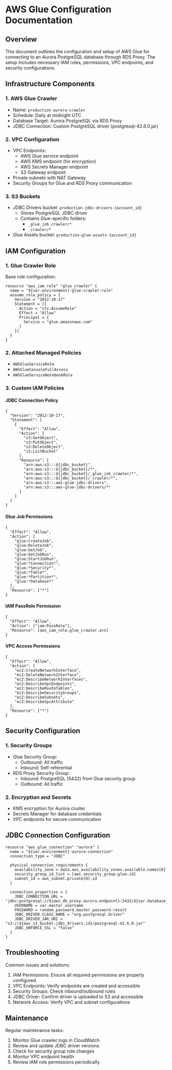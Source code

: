 # AWS Glue Configuration Documentation

## Overview
This document outlines the configuration and setup of AWS Glue for connecting to an Aurora PostgreSQL database through RDS Proxy. The setup includes necessary IAM roles, permissions, VPC endpoints, and security configurations.

## Infrastructure Components

### 1. AWS Glue Crawler
- Name: `production-aurora-crawler`
- Schedule: Daily at midnight UTC
- Database Target: Aurora PostgreSQL via RDS Proxy
- JDBC Connection: Custom PostgreSQL driver (postgresql-42.6.0.jar)

### 2. VPC Configuration
- VPC Endpoints:
  - AWS Glue service endpoint
  - AWS KMS endpoint (for encryption)
  - AWS Secrets Manager endpoint
  - S3 Gateway endpoint
- Private subnets with NAT Gateway
- Security Groups for Glue and RDS Proxy communication

### 3. S3 Buckets
- JDBC Drivers bucket: `production-jdbc-drivers-{account_id}`
  - Stores PostgreSQL JDBC driver
  - Contains Glue-specific folders:
    - `_glue_job_crawler/*`
    - `_crawler/*`
- Glue Assets bucket: `production-glue-assets-{account_id}`

## IAM Configuration

### 1. Glue Crawler Role
Base role configuration:
```hcl
resource "aws_iam_role" "glue_crawler" {
  name = "${var.environment}-glue-crawler-role"
  assume_role_policy = {
    Version = "2012-10-17"
    Statement = [{
      Action = "sts:AssumeRole"
      Effect = "Allow"
      Principal = {
        Service = "glue.amazonaws.com"
      }
    }]
  }
}
```

### 2. Attached Managed Policies
- `AWSGlueServiceRole`
- `AWSGlueConsoleFullAccess`
- `AWSGlueServiceNotebookRole`

### 3. Custom IAM Policies

#### JDBC Connection Policy
```hcl
{
  "Version": "2012-10-17",
  "Statement": [
    {
      "Effect": "Allow",
      "Action": [
        "s3:GetObject",
        "s3:PutObject",
        "s3:DeleteObject",
        "s3:ListBucket"
      ],
      "Resource": [
        "arn:aws:s3:::${jdbc_bucket}",
        "arn:aws:s3:::${jdbc_bucket}/*",
        "arn:aws:s3:::${jdbc_bucket}/_glue_job_crawler/*",
        "arn:aws:s3:::${jdbc_bucket}/_crawler/*",
        "arn:aws:s3:::aws-glue-jdbc-drivers",
        "arn:aws:s3:::aws-glue-jdbc-drivers/*"
      ]
    }
  ]
}
```

#### Glue Job Permissions
```hcl
{
  "Effect": "Allow",
  "Action": [
    "glue:CreateJob",
    "glue:DeleteJob",
    "glue:GetJob",
    "glue:GetJobRun",
    "glue:StartJobRun",
    "glue:*Connection*",
    "glue:*Security*",
    "glue:*Table*",
    "glue:*Partition*",
    "glue:*Database*"
  ],
  "Resource": ["*"]
}
```

#### IAM PassRole Permission
```hcl
{
  "Effect": "Allow",
  "Action": ["iam:PassRole"],
  "Resource": [aws_iam_role.glue_crawler.arn]
}
```

#### VPC Access Permissions
```hcl
{
  "Effect": "Allow",
  "Action": [
    "ec2:CreateNetworkInterface",
    "ec2:DeleteNetworkInterface",
    "ec2:DescribeNetworkInterfaces",
    "ec2:DescribeVpcEndpoints",
    "ec2:DescribeRouteTables",
    "ec2:DescribeSecurityGroups",
    "ec2:DescribeSubnets",
    "ec2:DescribeVpcAttribute"
  ],
  "Resource": ["*"]
}
```

## Security Configuration

### 1. Security Groups
- Glue Security Group:
  - Outbound: All traffic
  - Inbound: Self-referential
- RDS Proxy Security Group:
  - Inbound: PostgreSQL (5432) from Glue security group
  - Outbound: All traffic

### 2. Encryption and Secrets
- KMS encryption for Aurora cluster
- Secrets Manager for database credentials
- VPC endpoints for secure communication

## JDBC Connection Configuration

```hcl
resource "aws_glue_connection" "aurora" {
  name = "${var.environment}-aurora-connection"
  connection_type = "JDBC"

  physical_connection_requirements {
    availability_zone = data.aws_availability_zones.available.names[0]
    security_group_id_list = [aws_security_group.glue.id]
    subnet_id = aws_subnet.private[0].id
  }

  connection_properties = {
    JDBC_CONNECTION_URL = "jdbc:postgresql://${aws_db_proxy.aurora.endpoint}:5432/${var.database_name}"
    USERNAME = var.master_username
    PASSWORD = random_password.master_password.result
    JDBC_DRIVER_CLASS_NAME = "org.postgresql.Driver"
    JDBC_DRIVER_JAR_URI = "s3://${aws_s3_bucket.jdbc_drivers.id}/postgresql-42.6.0.jar"
    JDBC_ENFORCE_SSL = "false"
  }
}
```

## Troubleshooting

Common issues and solutions:
1. IAM Permissions: Ensure all required permissions are properly configured
2. VPC Endpoints: Verify endpoints are created and accessible
3. Security Groups: Check inbound/outbound rules
4. JDBC Driver: Confirm driver is uploaded to S3 and accessible
5. Network Access: Verify VPC and subnet configurations

## Maintenance

Regular maintenance tasks:
1. Monitor Glue crawler logs in CloudWatch
2. Review and update JDBC driver versions
3. Check for security group rule changes
4. Monitor VPC endpoint health
5. Review IAM role permissions periodically 